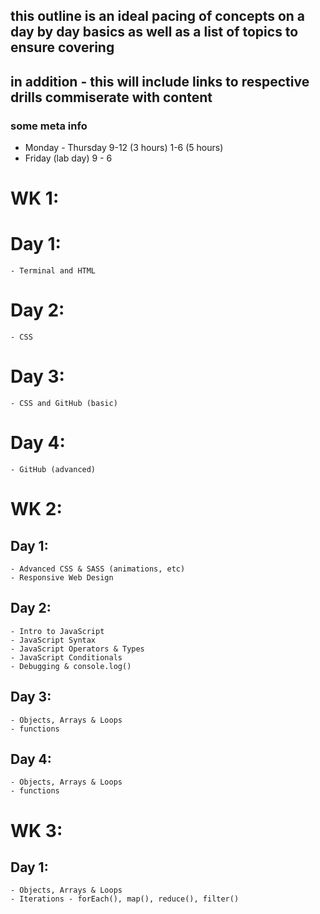 ## this outline is an ideal pacing of concepts on a day by day basics as well as a list of topics to ensure covering

## in addition - this will include links to respective drills commiserate with content

### some meta info

- Monday - Thursday 9-12 (3 hours) 1-6 (5 hours)
- Friday (lab day) 9 - 6


# WK 1:
# Day 1:
    - Terminal and HTML
# Day 2:
    - CSS
# Day 3:
    - CSS and GitHub (basic)
# Day 4:
    - GitHub (advanced)

# WK 2:
## Day 1: 
    - Advanced CSS & SASS (animations, etc)
    - Responsive Web Design
## Day 2:
    - Intro to JavaScript
    - JavaScript Syntax
    - JavaScript Operators & Types
    - JavaScript Conditionals
    - Debugging & console.log()
## Day 3:
    - Objects, Arrays & Loops
    - functions
## Day 4:
    - Objects, Arrays & Loops
    - functions

# WK 3:
## Day 1: 
    - Objects, Arrays & Loops
    - Iterations - forEach(), map(), reduce(), filter()






